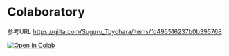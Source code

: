 # Colaboratory

参考URL
https://qiita.com/Suguru_Toyohara/items/fd495516237b0b395768


<a target="_blank" href="https://colab.research.google.com/github/k1h1github/Colaboratory">
  <img src="https://colab.research.google.com/assets/colab-badge.svg" alt="Open In Colab"/>
</a>

